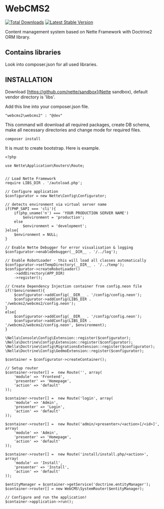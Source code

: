 WebCMS2
=======

[![Total Downloads](https://poser.pugx.org/webcms2/webcms2/downloads.png)](https://packagist.org/packages/webcms2/webcms2)
[![Latest Stable Version](https://poser.pugx.org/webcms2/webcms2/v/stable.png)](https://github.com/ufik/WebCMS2/releases)

Content management system based on Nette Framework with Doctrine2 ORM library.

Contains libraries
------------------

Look into composer.json for all used libraries.

INSTALLATION
------------

Download [https://github.com/nette/sandbox](Nette sandbox), default vendor directory is 'libs'.

Add this line into your composer.json file.

```
"webcms2\webcms2" : "@dev"
```

This command will download all required packages, create DB schema, make all necessary directories and change mode for required files.

```
composer install
```

It is must to create bootstrap. Here is example.

```
<?php

use Nette\Application\Routers\Route;


// Load Nette Framework
require LIBS_DIR . '/autoload.php';

// Configure application
$configurator = new Nette\Config\Configurator;

// detects environment via virtual server name
if(PHP_SAPI === 'cli'){
	if(php_uname('n') === 'YOUR PRODUCTION SERVER NAME')
		$environment = 'production';
	else
		$environment = 'development';
}else{
	$environment = NULL;
}

// Enable Nette Debugger for error visualisation & logging
$configurator->enableDebugger(__DIR__ . '/../log');

// Enable RobotLoader - this will load all classes automatically
$configurator->setTempDirectory(__DIR__ . '/../temp');
$configurator->createRobotLoader()
	->addDirectory(APP_DIR)
	->register();

// Create Dependency Injection container from config.neon file
if(!$environment){
	$configurator->addConfig(__DIR__ . '/config/config.neon');
	$configurator->addConfig(LIBS_DIR . '/webcms2/webcms2/config.neon');
}
else{
	$configurator->addConfig(__DIR__ . '/config/config.neon');
	$configurator->addConfig(LIBS_DIR . '/webcms2/webcms2/config.neon', $environment);
}

\Nella\Console\Config\Extension::register($configurator);
\Nella\Doctrine\Config\Extension::register($configurator);
\Nella\Doctrine\Config\MigrationsExtension::register($configurator);
\Nella\Doctrine\Config\GedmoExtension::register($configurator);

$container = $configurator->createContainer();

// Setup router
$container->router[] =  new Route('', array(
	'module' => 'Frontend',
	'presenter' => 'Homepage',
	'action' => 'default'
));

$container->router[] =  new Route('login', array(
	'module' => 'Admin',
	'presenter' => 'Login',
	'action' => 'default'
));

$container->router[] =  new Route('admin/<presenter>/<action>[/<id>]', array(
	'module' => 'Admin',
	'presenter' => 'Homepage',
	'action' => 'default'
));

$container->router[] =  new Route('install/install.php/<action>', array(
	'module' => 'Install',
	'presenter' => 'Install',
	'action' => 'default'
));

$entityManager = $container->getService('doctrine.entityManager');
$container->router[] = new WebCMS\SystemRouter($entityManager);

// Configure and run the application!
$container->application->run();

```



